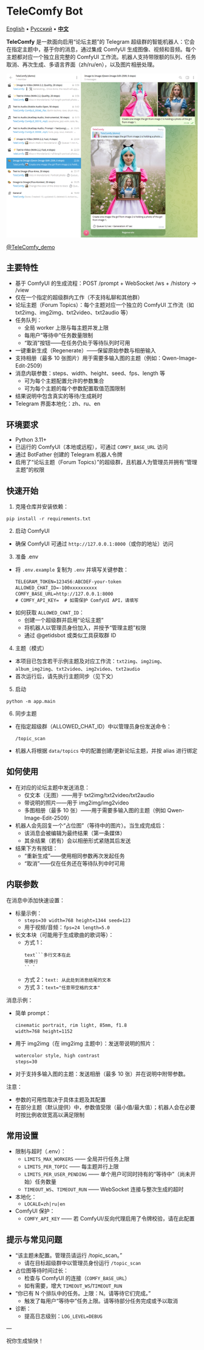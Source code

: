 # TeleComfy Bot

[English](/README.md) • [Русский](/README.ru.md) • <u>**中文**</u>

**TeleComfy** 是一款面向启用“论坛主题”的 Telegram 超级群的智能机器人：它会在指定主题中，基于你的消息，通过集成 ComfyUI 生成图像、视频和音频。每个主题都对应一个独立且完整的 ComfyUI 工作流。机器人支持带限额的队列、任务取消、再次生成、多语言界面（zh/ru/en），以及图片相册处理。

<p align="center">
    <img src="assets/TeleComfy_demo.png" alt="TeleComfy Demo">
</p>

[@TeleComfy_demo](https://t.me/TeleComfy_demo)

## 主要特性

- 基于 ComfyUI 的生成流程：POST /prompt + WebSocket /ws + /history → /view
- 仅在一个指定的超级群内工作（不支持私聊和其他群）
- 论坛主题（Forum Topics）：每个主题对应一个独立的 ComfyUI 工作流（如 txt2img、img2img、txt2video、txt2audio 等）
- 任务队列：
  - 全局 worker 上限与每主题并发上限
  - 每用户“等待中”任务数量限制
  - “取消”按钮——在任务仍处于等待队列时可用
- 一键重新生成（Regenerate）——保留原始参数与相册输入
- 支持相册（最多 10 张图片）用于需要多输入图的主题（例如：Qwen-Image-Edit-2509）
- 消息内联参数：steps、width、height、seed、fps、length 等
  - 可为每个主题配置允许的参数集合
  - 可为每个主题的每个参数配置取值范围限制
- 结果说明中包含真实的等待/生成耗时
- Telegram 界面本地化：zh、ru、en

## 环境要求

- Python 3.11+
- 已运行的 ComfyUI（本地或远程），可通过 `COMFY_BASE_URL` 访问
- 通过 BotFather 创建的 Telegram 机器人令牌
- 启用了“论坛主题（Forum Topics）”的超级群，且机器人为管理员并拥有“管理主题”的权限

## 快速开始

1) 克隆仓库并安装依赖：
  ```
  pip install -r requirements.txt
  ```

2) 启动 ComfyUI
- 确保 ComfyUI 可通过 `http://127.0.0.1:8000`（或你的地址）访问

3) 准备 .env
- 将 `.env.example` 复制为 `.env` 并填写关键参数：
  ```
  TELEGRAM_TOKEN=123456:ABCDEF-your-token
  ALLOWED_CHAT_ID=-100xxxxxxxxxx
  COMFY_BASE_URL=http://127.0.0.1:8000
  # COMFY_API_KEY=  # 如需保护 ComfyUI API，请填写
  ```
- 如何获取 `ALLOWED_CHAT_ID`：
  - 创建一个超级群并启用“论坛主题”
  - 将机器人以管理员身份加入，并授予“管理主题”权限
  - 通过 @getidsbot 或类似工具获取群 ID

4) 主题（模式）
- 本项目已包含若干示例主题及对应工作流：`txt2img`、`img2img`、`album_img2img`、`txt2video`、`img2video`、`txt2audio`
- 首次运行后，请先执行主题同步（见下文）

5) 启动
```
python -m app.main
```

6) 同步主题
- 在指定超级群（ALLOWED_CHAT_ID）中以管理员身份发送命令：
  ```
  /topic_scan
  ```
- 机器人将根据 `data/topics` 中的配置创建/更新论坛主题，并按 alias 进行绑定

## 如何使用

- 在对应的论坛主题中发送消息：
  - 仅文本（无图）——用于 txt2img/txt2video/txt2audio
  - 带说明的照片——用于 img2img/img2video
  - 多图相册（最多 10 张）——用于需要多输入图的主题（例如 Qwen-Image-Edit-2509）
- 机器人会先回复一个“占位图”（等待中的图片）。当生成完成后：
  - 该消息会被编辑为最终结果（第一条媒体）
  - 其余结果（若有）会以相册形式紧随其后发送
- 结果下方有按钮：
  - “重新生成”——使用相同参数再次发起任务
  - “取消”——仅在任务还在等待队列中时可用

## 内联参数

在消息中添加快速设置：

- 标量示例：
  - `steps=30 width=768 height=1344 seed=123`
  - 用于视频/音频：`fps=24 length=5.0`
- 长文本块（可能用于生成歌曲的歌词等）：
  - 方式 1：
    ```
    text```多行文本在此
    带换行
    `` `
    ```
  - 方式 2：`text: 从此处到消息结尾的文本`
  - 方式 3：`text="任意带空格的文本"`

消息示例：
- 简单 prompt：
  ```
  cinematic portrait, rim light, 85mm, f1.8
  width=768 height=1152
  ```
- 用于 img2img（在 img2img 主题中）：发送带说明的照片：
  ```
  watercolor style, high contrast
  steps=30
  ```
- 对于支持多输入图的主题：发送相册（最多 10 张）并在说明中附带参数。

注意：
- 参数的可用性取决于具体主题及其配置
- 在部分主题（默认提供）中，参数值受限（最小值/最大值）；机器人会在必要时按比例收敛宽高以满足限制

## 常用设置

- 限制与超时（.env）：
  - `LIMITS_MAX_WORKERS` —— 全局并行任务上限
  - `LIMITS_PER_TOPIC` —— 每主题并行上限
  - `LIMITS_PER_USER_PENDING` —— 单个用户可同时持有的“等待中”（尚未开始）任务数量
  - `TIMEOUT_WS`、`TIMEOUT_RUN` —— WebSocket 连接与整次生成的超时
- 本地化：
  - `LOCALE=zh|ru|en`
- ComfyUI 保护：
  - `COMFY_API_KEY` —— 若 ComfyUI/反向代理启用了令牌校验，请在此配置

## 提示与常见问题

- “该主题未配置。管理员请运行 /topic_scan。”
  - 请在目标超级群中以管理员身份运行 `/topic_scan`
- 占位图等待时间过长：
  - 检查与 ComfyUI 的连接（`COMFY_BASE_URL`）
  - 如有需要，增大 `TIMEOUT_WS`/`TIMEOUT_RUN`
- “你已有 N 个排队中的任务。上限：N。请等待它们完成。”
  - 触发了每用户“等待中”任务上限。请等待部分任务完成或予以取消
- 诊断：
  - 提高日志级别：`LOG_LEVEL=DEBUG`

—

祝你生成愉快！